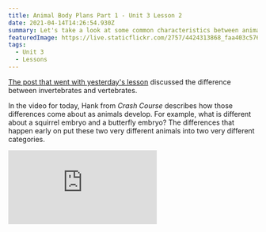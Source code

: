 ```yaml
---
title: Animal Body Plans Part 1 - Unit 3 Lesson 2
date: 2021-04-14T14:26:54.930Z
summary: Let's take a look at some common characteristics between animal groups.
featuredImage: https://live.staticflickr.com/2757/4424313868_faa403c576.jpg
tags:
  - Unit 3
  - Lessons
---
```

[The post that went with yesterday's lesson](/posts/defining-animals-unit-3-lesson-1/) discussed the difference between invertebrates and vertebrates.

In the video for today, Hank from *Crash Course* describes how those differences come about as animals develop. For example, what is different about a squirrel embryo and a butterfly embryo? The differences that happen early on put these two very different animals into two very different categories.

<div class="youtube-container"><iframe class="responsive-iframe" src="https://www.youtube.com/embed/k_9MTZgAhv0" frameborder="0" allow="accelerometer; autoplay; clipboard-write; encrypted-media; gyroscope; picture-in-picture" allowfullscreen></iframe></div>
